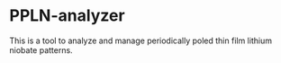 # PPLN-analyzer
This is a tool to analyze and manage periodically poled thin film lithium niobate patterns.


